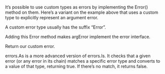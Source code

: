 It’s possible to use custom types as errors by implementing the Error() method on them. Here’s a variant on the example above that uses a custom type to explicitly represent an argument error.

A custom error type usually has the suffix “Error”.

Adding this Error method makes argError implement the error interface.

Return our custom error.

errors.As is a more advanced version of errors.Is. It checks that a given error (or any error in its chain) matches a specific error type and converts to a value of that type, returning true. If there’s no match, it returns false.
